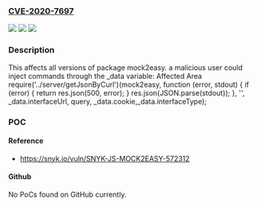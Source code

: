 ### [CVE-2020-7697](https://cve.mitre.org/cgi-bin/cvename.cgi?name=CVE-2020-7697)
![](https://img.shields.io/static/v1?label=Product&message=mock2easy&color=blue)
![](https://img.shields.io/static/v1?label=Version&message=%3E%3D%200%20&color=brighgreen)
![](https://img.shields.io/static/v1?label=Vulnerability&message=Command%20Injection&color=brighgreen)

### Description

This affects all versions of package mock2easy. a malicious user could inject commands through the _data variable: Affected Area require('../server/getJsonByCurl')(mock2easy, function (error, stdout) { if (error) { return res.json(500, error); } res.json(JSON.parse(stdout)); }, '', _data.interfaceUrl, query, _data.cookie,_data.interfaceType);

### POC

#### Reference
- https://snyk.io/vuln/SNYK-JS-MOCK2EASY-572312

#### Github
No PoCs found on GitHub currently.

